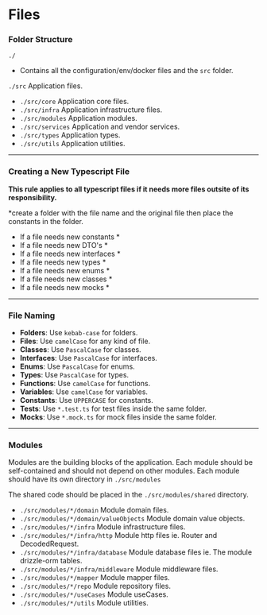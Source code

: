 # Files

### Folder Structure

`./`

- Contains all the configuration/env/docker files and the `src` folder.

`./src` Application files.

- `./src/core` Application core files.
- `./src/infra` Application infrastructure files.
- `./src/modules` Application modules.
- `./src/services` Application and vendor services.
- `./src/types` Application types.
- `./src/utils` Application utilities.

---

### Creating a New Typescript File

**This rule applies to all typescript files if it needs more files outsite of its responsibility.**

*create a folder with the file name and the original file then place the constants in the folder.

- If a file needs new constants *
- If a file needs new DTO's *
- If a file needs new interfaces *
- If a file needs new types *
- If a file needs new enums *
- If a file needs new classes *
- If a file needs new mocks *

---

### File Naming

- **Folders**: Use `kebab-case` for folders.
- **Files**: Use `camelCase` for any kind of file.
- **Classes**: Use `PascalCase` for classes.
- **Interfaces**: Use `PascalCase` for interfaces.
- **Enums**: Use `PascalCase` for enums.
- **Types**: Use `PascalCase` for types.
- **Functions**: Use `camelCase` for functions.
- **Variables**: Use `camelCase` for variables.
- **Constants**: Use `UPPERCASE` for constants.
- **Tests**: Use `*.test.ts` for test files inside the same folder.
- **Mocks**: Use `*.mock.ts` for mock files inside the same folder.

---

### Modules

Modules are the building blocks of the application. Each module should be self-contained and should not depend on other
modules. Each module should have its own directory in `./src/modules`

The shared code should be placed in the `./src/modules/shared` directory.

- `./src/modules/*/domain` Module domain files.
- `./src/modules/*/domain/valueObjects` Module domain value objects.
- `./src/modules/*/infra` Module infrastructure files.
- `./src/modules/*/infra/http` Module http files ie. Router and DecodedRequest.
- `./src/modules/*/infra/database` Module database files ie. The module drizzle-orm tables.
- `./src/modules/*/infra/middleware` Module middleware files.
- `./src/modules/*/mapper` Module mapper files.
- `./src/modules/*/repo` Module repository files.
- `./src/modules/*/useCases` Module useCases.
- `./src/modules/*/utils` Module utilities.


